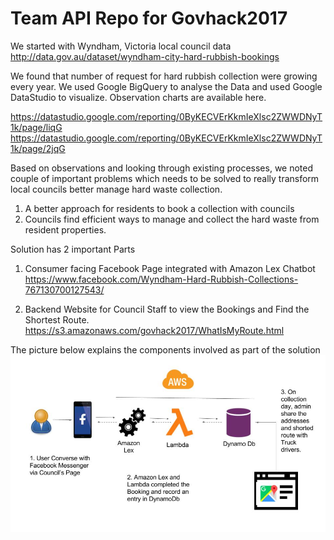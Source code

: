 # Team API Repo for Govhack2017
We started with Wyndham, Victoria local council data http://data.gov.au/dataset/wyndham-city-hard-rubbish-bookings

We found that number of request for hard rubbish collection were growing every year. We used Google BigQuery to analyse the Data and used Google DataStudio to visualize. Observation charts are available here. 

https://datastudio.google.com/reporting/0ByKECVErKkmIeXlsc2ZWWDNyT1k/page/liqG
https://datastudio.google.com/reporting/0ByKECVErKkmIeXlsc2ZWWDNyT1k/page/2jqG

Based on observations and looking through existing processes, we noted couple of important problems which needs to be solved to really transform local councils better manage hard waste collection.

1. A better approach for residents to book a collection with councils
2. Councils find efficient ways to manage and collect the hard waste from resident properties.

Solution has 2 important Parts
1. Consumer facing Facebook Page integrated with Amazon Lex Chatbot
https://www.facebook.com/Wyndham-Hard-Rubbish-Collections-767130700127543/

2. Backend Website for Council Staff to view the Bookings and Find the Shortest Route.
https://s3.amazonaws.com/govhack2017/WhatIsMyRoute.html

The picture below explains the components involved as part of the solution
![Alt text](Solution.jpg)